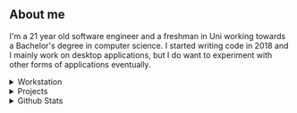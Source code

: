 ## About me
I'm a 21 year old software engineer and a freshman in Uni working towards a Bachelor's degree in computer science. I started writing code in 2018 and I mainly work on desktop applications, but I do want to experiment with other forms of applications eventually.

<details>
<summary>Workstation</summary>

### Specs
<ul>
    <li>CPU: Ryzen 7 7800x3D</li>
    <li>GPU: Sapphire NITRO+ RX 7900XTX</li>
    <li>AIO: Arctic Liquid Freezer II 360</li>
    <li>RAM: G.SKILL Trident Z5 RGB 2x16GB</li>
    <li>MOBO: MSI MAG B650 TOMAHAWK WIFI</li>
    <li>SSD: SAMSUNG 980 Pro SSD 2TB M.2 NVMe</li>
    <li>SSD: SAMSUNG 980 SSD 1TB M.2 NVMe</li>
    <li>PSU: Corsair RM1000x 1000W 80+ Gold</li>
    <li>Case: Lian Li O11 Dynamic EVO</li>
    <li>Fans: Lian Li UNI FAN SL V2 120mm x10</li>
</ul>

### Peripherals
<ul>
    <li>Monitor: Dell Alienware AW2724DM</li>
    <li>Monitor: MSI Optix G27C5</li>
    <li>Keyboard: Razer Huntsman V2 TKL</li>
    <li>Mouse: Razer DeathAdder V3 Pro</li>
    <li>Mousepad: Razer Gigantus V2</li>
    <li>Microphone: Razer Siren V2 Pro</li>
    <li>Headphones: Sennheiser HD 6XX</li>
    <li>AMP: Schiit Magni+</li>
    <li>DAC: Schiit Modi+</li>
</ul>
</details>

<details>
    <summary>Projects</summary>

### Personal
<ul>
    <li><a href="https://github.com/Anequit/SCD" target="_blank">SCD</a></li>
    <li><a href="https://github.com/Anequit/win-optimizer" target="_blank">win-optimizer</a></li>
    <li><a href="https://github.com/Anequit/PasswordGenerator" target="_blank">PasswordGenerator</a></li>
    <li><a href="https://github.com/Anequit/winrar-activator" target="_blank">winrar-activator</a></li>
    <li><a href="https://github.com/Anequit/qBittorrentDiscordRelay" target="_blank">qBittorrentDiscordRelay</a></li>
    <li><a href="https://github.com/Anequit/VencordHelper" target="_blank">VencordHelper</a></li>
    <li><a href="https://github.com/Anequit/AudioImageEditor" target="_blank">AudioImageEditor</a></li>
    <li><a href="https://github.com/Anequit/Anecrypt" target="_blank">Anecrypt</a></li>
</ul>

### Contributions
<ul>
    <li><a href="https://github.com/izqalan/cy-client" target="_blank">cy client</a></li>
    <li><a href="https://github.com/dk-raw/express-messenger" target="_blank">express messenger</a></li>
</ul>
</details>

<details>
    <summary>Github Stats</summary>
    <p>
        <img src="https://github.com/Anequit/github-stats/blob/master/generated/overview.svg"/>
        <img src="https://github.com/Anequit/github-stats/blob/master/generated/languages.svg"/>
    </p>
</details>
